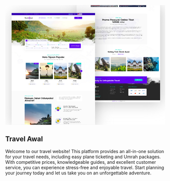 ![Preview](./images/preview)

## Travel Awal

Welcome to our travel website! This platform provides an all-in-one solution for your travel needs, including easy plane ticketing and Umrah packages. With competitive prices, knowledgeable guides, and excellent customer service, you can experience stress-free and enjoyable travel. Start planning your journey today and let us take you on an unforgettable adventure.

